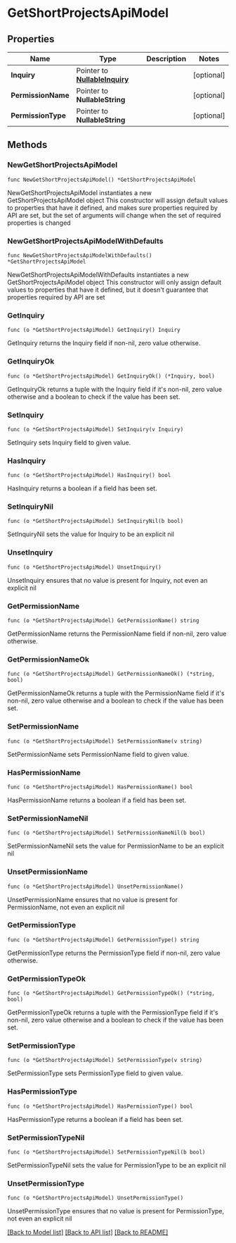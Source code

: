 # GetShortProjectsApiModel

## Properties

Name | Type | Description | Notes
------------ | ------------- | ------------- | -------------
**Inquiry** | Pointer to [**NullableInquiry**](Inquiry.md) |  | [optional] 
**PermissionName** | Pointer to **NullableString** |  | [optional] 
**PermissionType** | Pointer to **NullableString** |  | [optional] 

## Methods

### NewGetShortProjectsApiModel

`func NewGetShortProjectsApiModel() *GetShortProjectsApiModel`

NewGetShortProjectsApiModel instantiates a new GetShortProjectsApiModel object
This constructor will assign default values to properties that have it defined,
and makes sure properties required by API are set, but the set of arguments
will change when the set of required properties is changed

### NewGetShortProjectsApiModelWithDefaults

`func NewGetShortProjectsApiModelWithDefaults() *GetShortProjectsApiModel`

NewGetShortProjectsApiModelWithDefaults instantiates a new GetShortProjectsApiModel object
This constructor will only assign default values to properties that have it defined,
but it doesn't guarantee that properties required by API are set

### GetInquiry

`func (o *GetShortProjectsApiModel) GetInquiry() Inquiry`

GetInquiry returns the Inquiry field if non-nil, zero value otherwise.

### GetInquiryOk

`func (o *GetShortProjectsApiModel) GetInquiryOk() (*Inquiry, bool)`

GetInquiryOk returns a tuple with the Inquiry field if it's non-nil, zero value otherwise
and a boolean to check if the value has been set.

### SetInquiry

`func (o *GetShortProjectsApiModel) SetInquiry(v Inquiry)`

SetInquiry sets Inquiry field to given value.

### HasInquiry

`func (o *GetShortProjectsApiModel) HasInquiry() bool`

HasInquiry returns a boolean if a field has been set.

### SetInquiryNil

`func (o *GetShortProjectsApiModel) SetInquiryNil(b bool)`

 SetInquiryNil sets the value for Inquiry to be an explicit nil

### UnsetInquiry
`func (o *GetShortProjectsApiModel) UnsetInquiry()`

UnsetInquiry ensures that no value is present for Inquiry, not even an explicit nil
### GetPermissionName

`func (o *GetShortProjectsApiModel) GetPermissionName() string`

GetPermissionName returns the PermissionName field if non-nil, zero value otherwise.

### GetPermissionNameOk

`func (o *GetShortProjectsApiModel) GetPermissionNameOk() (*string, bool)`

GetPermissionNameOk returns a tuple with the PermissionName field if it's non-nil, zero value otherwise
and a boolean to check if the value has been set.

### SetPermissionName

`func (o *GetShortProjectsApiModel) SetPermissionName(v string)`

SetPermissionName sets PermissionName field to given value.

### HasPermissionName

`func (o *GetShortProjectsApiModel) HasPermissionName() bool`

HasPermissionName returns a boolean if a field has been set.

### SetPermissionNameNil

`func (o *GetShortProjectsApiModel) SetPermissionNameNil(b bool)`

 SetPermissionNameNil sets the value for PermissionName to be an explicit nil

### UnsetPermissionName
`func (o *GetShortProjectsApiModel) UnsetPermissionName()`

UnsetPermissionName ensures that no value is present for PermissionName, not even an explicit nil
### GetPermissionType

`func (o *GetShortProjectsApiModel) GetPermissionType() string`

GetPermissionType returns the PermissionType field if non-nil, zero value otherwise.

### GetPermissionTypeOk

`func (o *GetShortProjectsApiModel) GetPermissionTypeOk() (*string, bool)`

GetPermissionTypeOk returns a tuple with the PermissionType field if it's non-nil, zero value otherwise
and a boolean to check if the value has been set.

### SetPermissionType

`func (o *GetShortProjectsApiModel) SetPermissionType(v string)`

SetPermissionType sets PermissionType field to given value.

### HasPermissionType

`func (o *GetShortProjectsApiModel) HasPermissionType() bool`

HasPermissionType returns a boolean if a field has been set.

### SetPermissionTypeNil

`func (o *GetShortProjectsApiModel) SetPermissionTypeNil(b bool)`

 SetPermissionTypeNil sets the value for PermissionType to be an explicit nil

### UnsetPermissionType
`func (o *GetShortProjectsApiModel) UnsetPermissionType()`

UnsetPermissionType ensures that no value is present for PermissionType, not even an explicit nil

[[Back to Model list]](../README.md#documentation-for-models) [[Back to API list]](../README.md#documentation-for-api-endpoints) [[Back to README]](../README.md)


